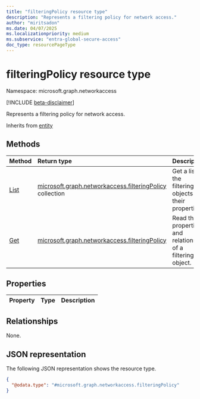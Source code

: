 ```yaml
---
title: "filteringPolicy resource type"
description: "Represents a filtering policy for network access."
author: "miritsadon"
ms.date: 04/07/2025
ms.localizationpriority: medium
ms.subservice: "entra-global-secure-access"
doc_type: resourcePageType
---
```


# filteringPolicy resource type

Namespace: microsoft.graph.networkaccess

[!INCLUDE [beta-disclaimer](../../includes/beta-disclaimer.md)]

Represents a filtering policy for network access.

Inherits from [entity](../resources/entity.md)

## Methods
|Method|Return type|Description|
|:---|:---|:---|
|[List](../api/networkaccess-alert-list-policy.md)|[microsoft.graph.networkaccess.filteringPolicy](../resources/networkaccess-filteringpolicy.md) collection|Get a list of the filteringPolicy objects and their properties.|
|[Get](../api/networkaccess-filteringpolicy-get.md)|[microsoft.graph.networkaccess.filteringPolicy](../resources/networkaccess-filteringpolicy.md)|Read the properties and relationships of a filteringPolicy object.|

## Properties
|Property|Type|Description|
|:---|:---|:---|
<!-- No properties defined in stub or CSDL. -->

## Relationships
None.

## JSON representation
The following JSON representation shows the resource type.
<!-- {
  "blockType": "resource",
  "keyProperty": "id",
  "@odata.type": "microsoft.graph.networkaccess.filteringPolicy",
  "openType": false
}
-->
``` json
{
  "@odata.type": "#microsoft.graph.networkaccess.filteringPolicy"
}
```
